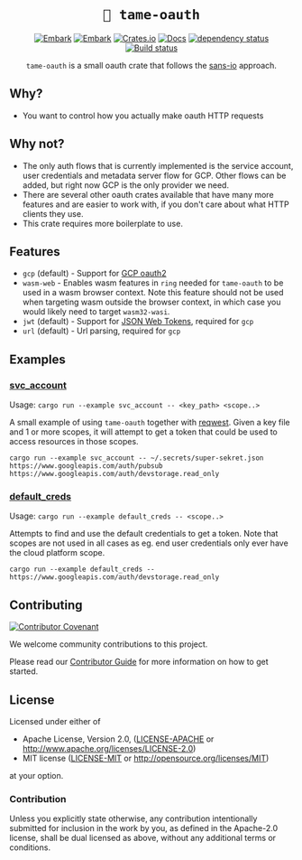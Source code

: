 <div align="center">

# `🔐 tame-oauth`

[![Embark](https://img.shields.io/badge/embark-open%20source-blueviolet.svg)](http://embark.games)
[![Embark](https://img.shields.io/badge/discord-embark-%237289da.svg?logo=discord)](https://discord.gg/dAuKfZS)
[![Crates.io](https://img.shields.io/crates/v/tame-oauth.svg)](https://crates.io/crates/tame-oauth)
[![Docs](https://docs.rs/tame-oauth/badge.svg)](https://docs.rs/tame-oauth)
[![dependency status](https://deps.rs/repo/github/EmbarkStudios/tame-oauth/status.svg)](https://deps.rs/repo/github/EmbarkStudios/tame-oauth)
[![Build status](https://github.com/gleam-lang/gleam/workflows/ci/badge.svg?branch=main)](https://github.com/EmbarkStudios/tame-oauth/actions)

`tame-oauth` is a small oauth crate that follows the [sans-io](https://sans-io.readthedocs.io/) approach.

</div>

## Why?

* You want to control how you actually make oauth HTTP requests

## Why not?

* The only auth flows that is currently implemented is the service account, user credentials and metadata server flow for GCP. Other flows can be added, but right now GCP is the only provider we need.
* There are several other oauth crates available that have many more features and are easier to work with, if you don't care about what HTTP clients they use.
* This crate requires more boilerplate to use.

## Features

* `gcp` (default) - Support for [GCP oauth2](https://developers.google.com/identity/protocols/oauth2)
* `wasm-web` - Enables wasm features in `ring` needed for `tame-oauth` to be used in a wasm browser context. Note this feature should not be used when targeting wasm outside the browser context, in which case you would likely need to target `wasm32-wasi`.
* `jwt` (default) - Support for [JSON Web Tokens](https://jwt.io/), required for `gcp`
* `url` (default) - Url parsing, required for `gcp`

## Examples

### [svc_account](examples/svc_account.rs)

Usage: `cargo run --example svc_account -- <key_path> <scope..>`

A small example of using `tame-oauth` together with [reqwest](https://github.com/seanmonstar/reqwest). Given a key file and 1 or more scopes, it will attempt to get a token that could be used to access resources in those scopes.

`cargo run --example svc_account -- ~/.secrets/super-sekret.json https://www.googleapis.com/auth/pubsub https://www.googleapis.com/auth/devstorage.read_only`

### [default_creds](examples/default_creds.rs)

Usage: `cargo run --example default_creds -- <scope..>`

Attempts to find and use the default credentials to get a token. Note that scopes are not used in all cases as eg. end user credentials only ever have the cloud platform scope.

`cargo run --example default_creds -- https://www.googleapis.com/auth/devstorage.read_only`

## Contributing

[![Contributor Covenant](https://img.shields.io/badge/contributor%20covenant-v1.4-ff69b4.svg)](../CODE_OF_CONDUCT.md)

We welcome community contributions to this project.

Please read our [Contributor Guide](CONTRIBUTING.md) for more information on how to get started.

## License

Licensed under either of

* Apache License, Version 2.0, ([LICENSE-APACHE](LICENSE-APACHE) or <http://www.apache.org/licenses/LICENSE-2.0>)
* MIT license ([LICENSE-MIT](LICENSE-MIT) or <http://opensource.org/licenses/MIT>)

at your option.

### Contribution

Unless you explicitly state otherwise, any contribution intentionally
submitted for inclusion in the work by you, as defined in the Apache-2.0
license, shall be dual licensed as above, without any additional terms or
conditions.
